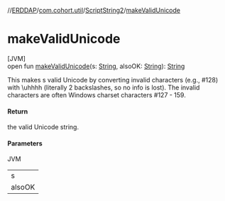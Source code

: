 //[ERDDAP](../../../index.md)/[com.cohort.util](../index.md)/[ScriptString2](index.md)/[makeValidUnicode](make-valid-unicode.md)

# makeValidUnicode

[JVM]\
open fun [makeValidUnicode](make-valid-unicode.md)(s: [String](https://docs.oracle.com/en/java/javase/17/docs/api/java.base/java/lang/String.html), alsoOK: [String](https://docs.oracle.com/en/java/javase/17/docs/api/java.base/java/lang/String.html)): [String](https://docs.oracle.com/en/java/javase/17/docs/api/java.base/java/lang/String.html)

This makes s valid Unicode by converting invalid characters (e.g., #128) with \\uhhhh (literally 2 backslashes, so no info is lost). The invalid characters are often Windows charset characters #127 - 159.

#### Return

the valid Unicode string.

#### Parameters

JVM

| |
|---|
| s |
| alsoOK | a string with characters (e.g., \r, \n, \t) which are also valid |